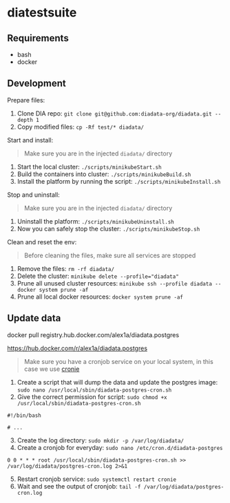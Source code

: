 # diatestsuite

## Requirements

* bash
* docker

## Development

Prepare files:

1. Clone DIA repo: `git clone git@github.com:diadata-org/diadata.git --depth 1`
2. Copy modified files: `cp -Rf test/* diadata/`

Start and install:

> Make sure you are in the injected `diadata/` directory

1. Start the local cluster: `./scripts/minikubeStart.sh`
2. Build the containers into cluster: `./scripts/minikubeBuild.sh`
3. Install the platform by running the script: `./scripts/minikubeInstall.sh`

Stop and uninstall:

> Make sure you are in the injected `diadata/` directory

1. Uninstall the platform: `./scripts/minikubeUninstall.sh`
2. Now you can safely stop the cluster: `./scripts/minikubeStop.sh`

Clean and reset the env:

> Before cleaning the files, make sure all services are stopped

1. Remove the files: `rm -rf diadata/`
2. Delete the cluster: `minikube delete --profile="diadata"`
3. Prune all unused cluster resources: `minikube ssh --profile diadata -- docker system prune -af`
4. Prune all local docker resources: `docker system prune -af`

## Update data

docker pull registry.hub.docker.com/alex1a/diadata.postgres

https://hub.docker.com/r/alex1a/diadata.postgres

> Make sure you have a cronjob service on your local system, in this case we use [cronie](https://github.com/cronie-crond/cronie/)

1. Create a script that will dump the data and update the postgres image: `sudo nano /usr/local/sbin/diadata-postgres-cron.sh`
2. Give the correct permission for script: `sudo chmod +x /usr/local/sbin/diadata-postgres-cron.sh`

```
#!/bin/bash

# ...
```

3. Create the log directory: `sudo mkdir -p /var/log/diadata/`
4. Create a cronjob for everyday: `sudo nano /etc/cron.d/diadata-postgres`

```
0 0 * * * root /usr/local/sbin/diadata-postgres-cron.sh >> /var/log/diadata/postgres-cron.log 2>&1
```

5. Restart cronjob service: `sudo systemctl restart cronie`
6. Wait and see the output of cronjob: `tail -f /var/log/diadata/postgres-cron.log`